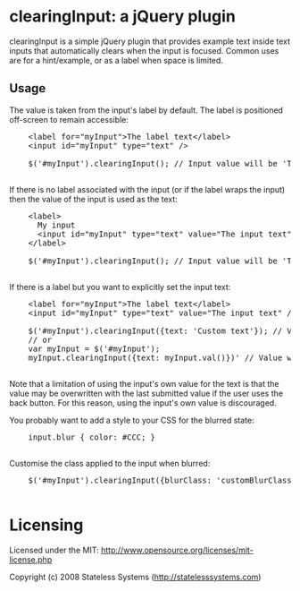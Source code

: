 # clearingInput: a jQuery plugin

clearingInput is a simple jQuery plugin that provides example text inside
text inputs that automatically clears when the input is focused.  Common
uses are for a hint/example, or as a label when space is limited.

## Usage

The value is taken from the input's label by default.  The label is
positioned off-screen to remain accessible:

  <pre>
    &lt;label for="myInput">The label text&lt;/label&gt;
    &lt;input id="myInput" type="text" /&gt;

    $('#myInput').clearingInput(); // Input value will be 'The label text'
  </pre>

If there is no label associated with the input (or if the label wraps the
input) then the value of the input is used as the text:

  <pre>
    &lt;label&gt;
      My input
      &lt;input id="myInput" type="text" value="The input text" /&gt;
    &lt;/label&gt;

    $('#myInput').clearingInput(); // Input value will be 'The input text'
  </pre>

If there is a label but you want to explicitly set the input text:

  <pre>
    &lt;label for="myInput"&gt;The label text&lt;/label&gt;
    &lt;input id="myInput" type="text" value="The input text" /&gt;

    $('#myInput').clearingInput({text: 'Custom text'}); // Value will be 'Custom text'
    // or
    var myInput = $('#myInput');
    myInput.clearingInput({text: myInput.val()})' // Value will be 'The input text'
  </pre>

Note that a limitation of using the input's own value for the text is that the
value may be overwritten with the last submitted value if the user uses the
back button.  For this reason, using the input's own value is discouraged.

You probably want to add a style to your CSS for the blurred state:

  <pre>
    input.blur { color: #CCC; }
  </pre>

Customise the class applied to the input when blurred:

  <pre>
    $('#myInput').clearingInput({blurClass: 'customBlurClass'});
  </pre>

# Licensing

Licensed under the MIT:
http://www.opensource.org/licenses/mit-license.php

Copyright (c) 2008 Stateless Systems (http://statelesssystems.com)
